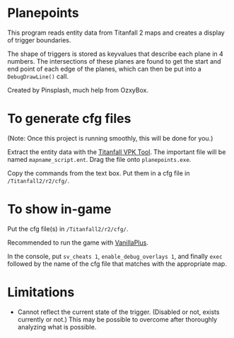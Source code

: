 # Planepoints
This program reads entity data from Titanfall 2 maps and creates a display of trigger boundaries.

The shape of triggers is stored as keyvalues that describe each plane in 4 numbers. The intersections of these planes are found to get the start and end point of each edge of the planes, which can then be put into a `DebugDrawLine()` call.

Created by Pinsplash, much help from OzxyBox.

# To generate cfg files
(Note: Once this project is running smoothly, this will be done for you.)

Extract the entity data with the [Titanfall VPK Tool](https://github.com/SenorGeese/Titanfall2/blob/master/tools/Titanfall_VPKTool3.4_Portable.zip). The important file will be named *`mapname`*`_script.ent`. Drag the file onto `planepoints.exe`.

Copy the commands from the text box. Put them in a cfg file in `/Titanfall2/r2/cfg/`.

# To show in-game
Put the cfg file(s) in `/Titanfall2/r2/cfg/`.

Recommended to run the game with [VanillaPlus](https://northstar.thunderstore.io/package/NanohmProtogen/VanillaPlus/).

In the console, put `sv_cheats 1`, `enable_debug_overlays 1`, and finally `exec` followed by the name of the cfg file that matches with the appropriate map.

# Limitations
* Cannot reflect the current state of the trigger. (Disabled or not, exists currently or not.) This may be possible to overcome after thoroughly analyzing what is possible.
